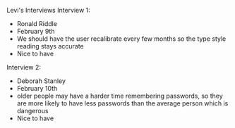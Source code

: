 Levi's Interviews
Interview 1:
  - Ronald Riddle
  - February 9th
  - We should have the user recalibrate every few months so the type style 
    reading stays accurate
  - Nice to have


Interview 2:
  - Deborah Stanley
  - February 10th
  - older people may have a harder time remembering passwords, so they are
    more likely to have less passwords than the average person which is 
    dangerous
  - Nice to have
